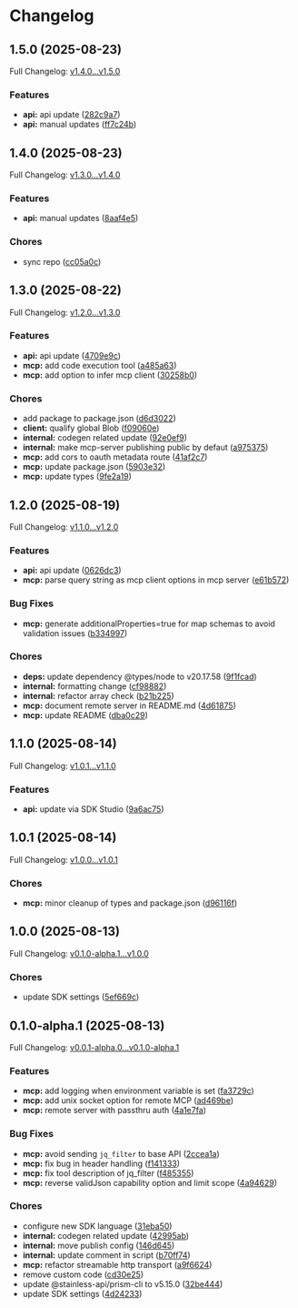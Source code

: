 # Changelog

## 1.5.0 (2025-08-23)

Full Changelog: [v1.4.0...v1.5.0](https://github.com/DayMoonDevelopment/post-for-me-typescript/compare/v1.4.0...v1.5.0)

### Features

* **api:** api update ([282c9a7](https://github.com/DayMoonDevelopment/post-for-me-typescript/commit/282c9a7db8a1fb28f14727f2da46695c9bff0dbe))
* **api:** manual updates ([ff7c24b](https://github.com/DayMoonDevelopment/post-for-me-typescript/commit/ff7c24bcc236278aa171b8a84b80670bbfcca5b5))

## 1.4.0 (2025-08-23)

Full Changelog: [v1.3.0...v1.4.0](https://github.com/DayMoonDevelopment/post-for-me-typescript/compare/v1.3.0...v1.4.0)

### Features

* **api:** manual updates ([8aaf4e5](https://github.com/DayMoonDevelopment/post-for-me-typescript/commit/8aaf4e53e3e964b202a9ea410a64bf41bed9870d))


### Chores

* sync repo ([cc05a0c](https://github.com/DayMoonDevelopment/post-for-me-typescript/commit/cc05a0c2ca39d0b1cb9e76b05b3716a6b98c35c0))

## 1.3.0 (2025-08-22)

Full Changelog: [v1.2.0...v1.3.0](https://github.com/DayMoonDevelopment/post-for-me-typescript/compare/v1.2.0...v1.3.0)

### Features

* **api:** api update ([4709e9c](https://github.com/DayMoonDevelopment/post-for-me-typescript/commit/4709e9cccd5e7709c584c284edbb48707c8a1ef4))
* **mcp:** add code execution tool ([a485a63](https://github.com/DayMoonDevelopment/post-for-me-typescript/commit/a485a63dcbc0caed0e6cf1502aa1f80d15574a01))
* **mcp:** add option to infer mcp client ([30258b0](https://github.com/DayMoonDevelopment/post-for-me-typescript/commit/30258b0ecb4994eb35fd861b7ead0b9c4ee0f798))


### Chores

* add package to package.json ([d6d3022](https://github.com/DayMoonDevelopment/post-for-me-typescript/commit/d6d3022bb2074396d0b677939cd0b4e07c586969))
* **client:** qualify global Blob ([f09060e](https://github.com/DayMoonDevelopment/post-for-me-typescript/commit/f09060e8c25895162fe51de427103802dbae6288))
* **internal:** codegen related update ([92e0ef9](https://github.com/DayMoonDevelopment/post-for-me-typescript/commit/92e0ef94e2438373d96e80f86ff3dc29c4196851))
* **internal:** make mcp-server publishing public by defaut ([a975375](https://github.com/DayMoonDevelopment/post-for-me-typescript/commit/a9753750e1cac905200a02480ff5f5c18733b429))
* **mcp:** add cors to oauth metadata route ([41af2c7](https://github.com/DayMoonDevelopment/post-for-me-typescript/commit/41af2c75d633057420a54cf7a33a5c9afc0fbfb4))
* **mcp:** update package.json ([5903e32](https://github.com/DayMoonDevelopment/post-for-me-typescript/commit/5903e321f6d75d677f8f633b1c6f16b7b379b009))
* **mcp:** update types ([9fe2a19](https://github.com/DayMoonDevelopment/post-for-me-typescript/commit/9fe2a19bf02723d786d96a0c725c39923c840988))

## 1.2.0 (2025-08-19)

Full Changelog: [v1.1.0...v1.2.0](https://github.com/DayMoonDevelopment/post-for-me-typescript/compare/v1.1.0...v1.2.0)

### Features

* **api:** api update ([0626dc3](https://github.com/DayMoonDevelopment/post-for-me-typescript/commit/0626dc3391c2a5814df4713b1f1e798ea4aff948))
* **mcp:** parse query string as mcp client options in mcp server ([e61b572](https://github.com/DayMoonDevelopment/post-for-me-typescript/commit/e61b5724fed199ac3b5d852d2ce5644e080c4176))


### Bug Fixes

* **mcp:** generate additionalProperties=true for map schemas to avoid validation issues ([b334997](https://github.com/DayMoonDevelopment/post-for-me-typescript/commit/b334997b63bd2085851a8b918a44e08dcd90043c))


### Chores

* **deps:** update dependency @types/node to v20.17.58 ([9f1fcad](https://github.com/DayMoonDevelopment/post-for-me-typescript/commit/9f1fcadbd23881f1b6ca11c6a75539f960cfb71c))
* **internal:** formatting change ([cf98882](https://github.com/DayMoonDevelopment/post-for-me-typescript/commit/cf9888273b9c5feff1630de44cdd7c81a5ba2183))
* **internal:** refactor array check ([b21b225](https://github.com/DayMoonDevelopment/post-for-me-typescript/commit/b21b225bc9d212ccd6631ff99bc20d844d2e8dfa))
* **mcp:** document remote server in README.md ([4d61875](https://github.com/DayMoonDevelopment/post-for-me-typescript/commit/4d61875571b2d3dd50302521a1f7997664aa2490))
* **mcp:** update README ([dba0c29](https://github.com/DayMoonDevelopment/post-for-me-typescript/commit/dba0c2971111c4e292e87b662e5ce2f57db5b8e9))

## 1.1.0 (2025-08-14)

Full Changelog: [v1.0.1...v1.1.0](https://github.com/DayMoonDevelopment/post-for-me-typescript/compare/v1.0.1...v1.1.0)

### Features

* **api:** update via SDK Studio ([9a6ac75](https://github.com/DayMoonDevelopment/post-for-me-typescript/commit/9a6ac7530afc2854f80a78717cd1dc5f899ce191))

## 1.0.1 (2025-08-14)

Full Changelog: [v1.0.0...v1.0.1](https://github.com/DayMoonDevelopment/post-for-me-typescript/compare/v1.0.0...v1.0.1)

### Chores

* **mcp:** minor cleanup of types and package.json ([d96116f](https://github.com/DayMoonDevelopment/post-for-me-typescript/commit/d96116fdd741d9832eb7ec37c88572dc09e18bd2))

## 1.0.0 (2025-08-13)

Full Changelog: [v0.1.0-alpha.1...v1.0.0](https://github.com/DayMoonDevelopment/post-for-me-typescript/compare/v0.1.0-alpha.1...v1.0.0)

### Chores

* update SDK settings ([5ef669c](https://github.com/DayMoonDevelopment/post-for-me-typescript/commit/5ef669c401b7fb29aae87e0fb944cdf13bccf7b3))

## 0.1.0-alpha.1 (2025-08-13)

Full Changelog: [v0.0.1-alpha.0...v0.1.0-alpha.1](https://github.com/DayMoonDevelopment/post-for-me-typescript/compare/v0.0.1-alpha.0...v0.1.0-alpha.1)

### Features

* **mcp:** add logging when environment variable is set ([fa3729c](https://github.com/DayMoonDevelopment/post-for-me-typescript/commit/fa3729cc7dc412da64ab91400c650fde2029ff77))
* **mcp:** add unix socket option for remote MCP ([ad469be](https://github.com/DayMoonDevelopment/post-for-me-typescript/commit/ad469bed8e16928a828eb71ba7a4f25f85a25964))
* **mcp:** remote server with passthru auth ([4a1e7fa](https://github.com/DayMoonDevelopment/post-for-me-typescript/commit/4a1e7fa1254405fb350e3cc5643d7cad6bf7025c))


### Bug Fixes

* **mcp:** avoid sending `jq_filter` to base API ([2ccea1a](https://github.com/DayMoonDevelopment/post-for-me-typescript/commit/2ccea1a536b05eff112d3c497706b7b5b6f2c5f9))
* **mcp:** fix bug in header handling ([f141333](https://github.com/DayMoonDevelopment/post-for-me-typescript/commit/f14133320050d375f57364c0b5bb6cfacd6bed06))
* **mcp:** fix tool description of jq_filter ([f485355](https://github.com/DayMoonDevelopment/post-for-me-typescript/commit/f4853557d14c308bbaa601eb41be0b9958b39db3))
* **mcp:** reverse validJson capability option and limit scope ([4a94629](https://github.com/DayMoonDevelopment/post-for-me-typescript/commit/4a946292e376954b1ffa7e49ebac76bd1377de11))


### Chores

* configure new SDK language ([31eba50](https://github.com/DayMoonDevelopment/post-for-me-typescript/commit/31eba503379b0175413bfc7508ef48cef614026b))
* **internal:** codegen related update ([42995ab](https://github.com/DayMoonDevelopment/post-for-me-typescript/commit/42995ab9247b644c924a7bb50f1b5c4f85b588e4))
* **internal:** move publish config ([146d645](https://github.com/DayMoonDevelopment/post-for-me-typescript/commit/146d645cfd3ef265d1adcc63486896da68196c3f))
* **internal:** update comment in script ([b70ff74](https://github.com/DayMoonDevelopment/post-for-me-typescript/commit/b70ff74f4651a5c71a2cf74bf9623c0a93aefb39))
* **mcp:** refactor streamable http transport ([a9f6624](https://github.com/DayMoonDevelopment/post-for-me-typescript/commit/a9f662465981111532a99a7bc0054c93b1d543e4))
* remove custom code ([cd30e25](https://github.com/DayMoonDevelopment/post-for-me-typescript/commit/cd30e25f215c93b72f29c2ab053535efed879051))
* update @stainless-api/prism-cli to v5.15.0 ([32be444](https://github.com/DayMoonDevelopment/post-for-me-typescript/commit/32be44479fb81de291c4a2dbc62fc35c64f82bc7))
* update SDK settings ([4d24233](https://github.com/DayMoonDevelopment/post-for-me-typescript/commit/4d242338ca727cb1c7ca888aa2cafc7ee52c65bd))
